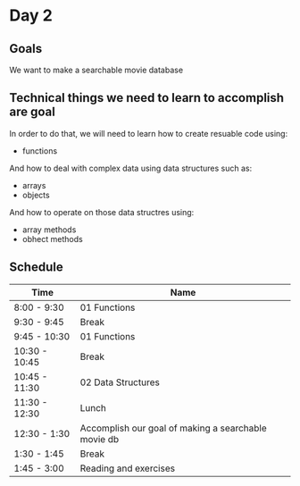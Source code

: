 # Day 2

## Goals

We want to make a searchable movie database

## Technical things we need to learn to accomplish are goal

In order to do that, we will need to learn how to create resuable code using:

-   functions

And how to deal with complex data using data structures such as:

-   arrays
-   objects

And how to operate on those data structres using:

-   array methods
-   obhect methods

## Schedule

| Time          | Name                                                |
| ------------- | --------------------------------------------------- |
| 8:00 - 9:30   | 01 Functions                                        |
| 9:30 - 9:45   | Break                                               |
| 9:45 - 10:30  | 01 Functions                                        |
| 10:30 - 10:45 | Break                                               |
| 10:45 - 11:30 | 02 Data Structures                                  |
| 11:30 - 12:30 | Lunch                                               |
| 12:30 - 1:30  | Accomplish our goal of making a searchable movie db |
| 1:30 - 1:45   | Break                                               |
| 1:45 - 3:00   | Reading and exercises                               |
